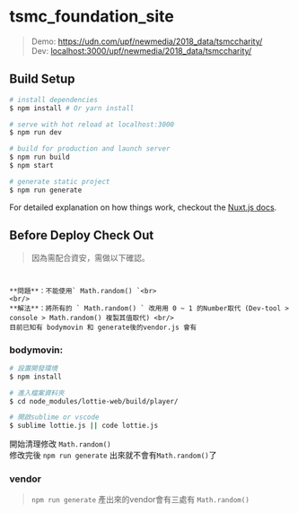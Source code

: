 # tsmc_foundation_site

> Demo: https://udn.com/upf/newmedia/2018_data/tsmccharity/ <br/>
> Dev: <localhost:3000/upf/newmedia/2018_data/tsmccharity/>

## Build Setup

``` bash
# install dependencies
$ npm install # Or yarn install

# serve with hot reload at localhost:3000
$ npm run dev

# build for production and launch server
$ npm run build
$ npm start

# generate static project
$ npm run generate
```

For detailed explanation on how things work, checkout the [Nuxt.js docs](https://github.com/nuxt/nuxt.js).

## Before Deploy Check Out
>因為需配合資安，需做以下確認。 <br>
#
```
**問題**：不能使用` Math.random() `<br>
<br/>
**解法**：將所有的 ` Math.random() ` 改用用 0 ~ 1 的Number取代 (Dev-tool > console > Math.random() 複製其值取代) <br/>
目前已知有 bodymovin 和 generate後的vendor.js 會有
```

### bodymovin:
``` bash
# 設置開發環境
$ npm install

# 進入檔案資料夾
$ cd node_modules/lottie-web/build/player/

# 開啟sublime or vscode
$ sublime lottie.js || code lottie.js

```
開始清理修改 ` Math.random() `<br/>
修改完後 ` npm run generate ` 出來就不會有` Math.random() `了
### vendor
>`npm run generate` 產出來的vendor會有三處有 ` Math.random() `



